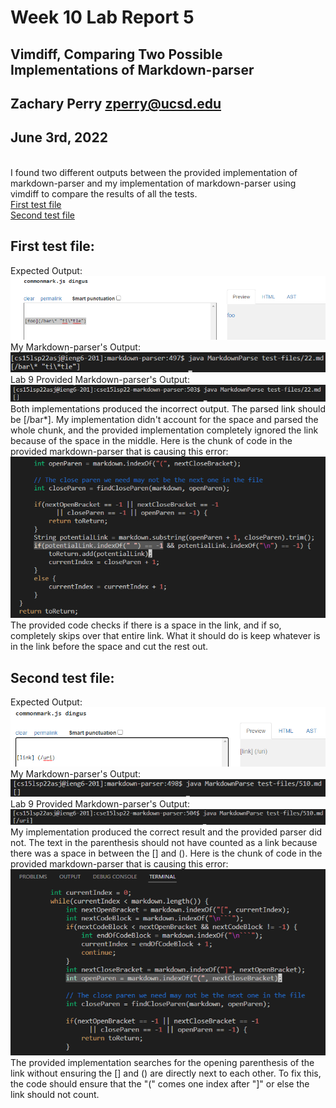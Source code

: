 # Week 10 Lab Report 5
## Vimdiff, Comparing Two Possible Implementations of Markdown-parser
## Zachary Perry zperry@ucsd.edu
## June 3rd, 2022
\
I found two different outputs between the provided implementation of markdown-parser and my implementation of markdown-parser using vimdiff to compare the results of all the tests.\
[First test file](https://github.com/nidhidhamnani/markdown-parser/blob/main/test-files/22.md)\
[Second test file](https://github.com/nidhidhamnani/markdown-parser/blob/main/test-files/510.md)
## First test file:
Expected Output:\
![](test1expected.png)\
My Markdown-parser's Output:\
![](test1myoutput.png)\
Lab 9 Provided Markdown-parser's Output:\
![](test1providedoutput.png)\
Both implementations produced the incorrect output. The parsed link should be [/bar*]. My implementation didn't account for the space and parsed the whole chunk, and the provided implementation completely ignored the link because of the space in the middle. Here is the chunk of code in the provided markdown-parser that is causing this error:\
![](test1providedcode.png)\
The provided code checks if there is a space in the link, and if so, completely skips over that entire link. What it should do is keep whatever is in the link before the space and cut the rest out.
## Second test file:
Expected Output:\
![](test2expected.png)\
My Markdown-parser's Output:\
![](test2myoutput.png)\
Lab 9 Provided Markdown-parser's Output:\
![](test2providedoutput.png)\
My implementation produced the correct result and the provided parser did not. The text in the parenthesis should not have counted as a link because there was a space in between the [] and (). Here is the chunk of code in the provided markdown-parser that is causing this error:\
![](test2providedcode.png)\
The provided implementation searches for the opening parenthesis of the link without ensuring the [] and () are directly next to each other. To fix this, the code should ensure that the "(" comes one index after "]" or else the link should not count.
